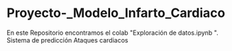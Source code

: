 # Proyecto-_Modelo_Infarto_Cardiaco
En este Repositorio encontramos el colab "Exploración de datos.ipynb ".  Sistema de predicción Ataques cardiacos
